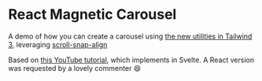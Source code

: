 # React Magnetic Carousel

A demo of how you can create a carousel using [the new utilities in Tailwind 3](https://tailwindcss.com/docs/scroll-snap-align), leveraging [scroll-snap-align](https://developer.mozilla.org/en-US/docs/Web/CSS/scroll-snap-align)

Based on [this YouTube tutorial](https://www.youtube.com/watch?v=YqSLxkFuQp0), which implements in Svelte. A React version was requested by a lovely commenter 😄
